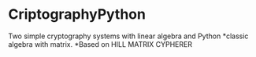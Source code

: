 # CriptographyPython
Two simple cryptography systems with linear algebra and Python
 *classic algebra with matrix.
 *Based on HILL MATRIX CYPHERER
